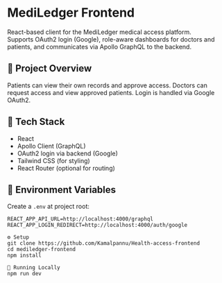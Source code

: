 # MediLedger Frontend

React-based client for the MediLedger medical access platform.  
Supports OAuth2 login (Google), role-aware dashboards for doctors and patients, and communicates via Apollo GraphQL to the backend.

## 🚀 Project Overview

Patients can view their own records and approve access. Doctors can request access and view approved patients. Login is handled via Google OAuth2.

## 🧰 Tech Stack

- React
- Apollo Client (GraphQL)
- OAuth2 login via backend (Google)
- Tailwind CSS (for styling)
- React Router (optional for routing)

## 🔐 Environment Variables

Create a `.env` at project root:

```env
REACT_APP_API_URL=http://localhost:4000/graphql
REACT_APP_LOGIN_REDIRECT=http://localhost:4000/auth/google

⚙️ Setup
git clone https://github.com/Kamalpannu/Health-access-frontend
cd mediledger-frontend
npm install

🚀 Running Locally
npm run dev
